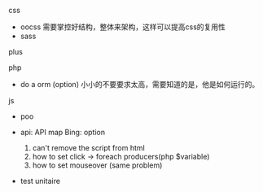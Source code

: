 css

* oocss 需要掌控好结构，整体来架构，这样可以提高css的复用性
* sass



plus 

php

* do a orm (option) 小小的不要要求太高，需要知道的是，他是如何运行的。



js

* poo
* api: API map Bing: option
    1. can't remove the script from html
    2. how to set click -> foreach producers(php $variable)
    3. how to set mouseover (same problem)

* test unitaire






